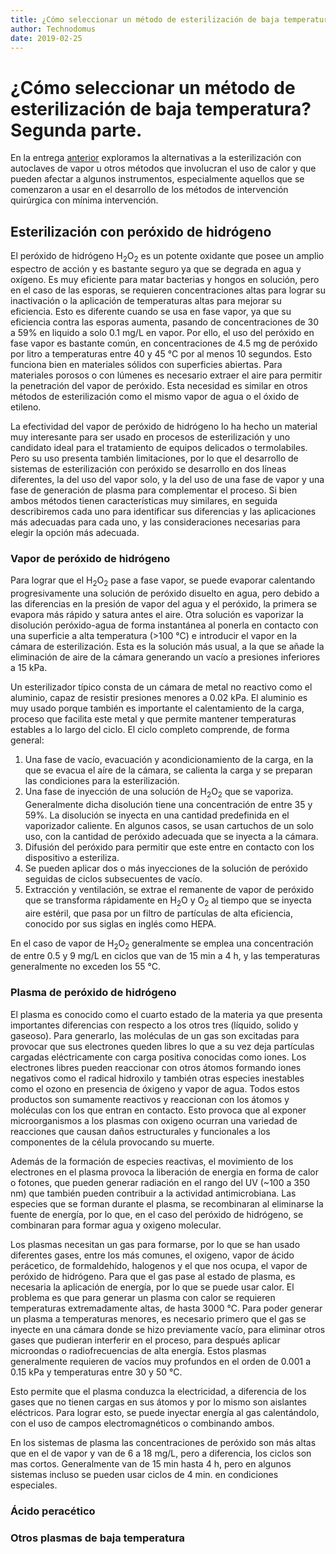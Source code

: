 ```yaml
---
title: ¿Cómo seleccionar un método de esterilización de baja temperatura? Segunda parte
author: Technodomus
date: 2019-02-25
--- 
```

# ¿Cómo seleccionar un método de esterilización de baja temperatura? Segunda parte.

En la entrega [anterior](./esterilizacion_baja_temperatura_parte1.html) exploramos la alternativas a la esterilización con autoclaves de vapor u otros métodos que involucran el uso de calor y que pueden afectar a algunos instrumentos, especialmente aquellos que se comenzaron a usar en el desarrollo de los métodos de intervención quirúrgica con mínima intervención. 

## Esterilización con peróxido de hidrógeno

El peróxido de hidrógeno H<sub>2</sub>O<sub>2</sub> es un potente oxidante que posee un amplio espectro de acción y es bastante seguro ya que se degrada en agua y oxígeno. Es muy eficiente para matar bacterias y hongos en solución, pero en el caso de las esporas, se requieren concentraciones altas para lograr su inactivación o la aplicación de temperaturas altas para mejorar su eficiencia. Esto es diferente cuando se usa en fase vapor, ya que su eficiencia contra las esporas aumenta, pasando de concentraciones de 30 a 59% en liquido a solo 0.1 mg/L en vapor. Por ello, el uso del peróxido en fase vapor es bastante común, en concentraciones de 4.5 mg de peróxido por litro a temperaturas entre 40 y 45 °C por al menos 10 segundos. Esto funciona bien en materiales sólidos con superficies abiertas. Para materiales porosos o con lúmenes es necesario extraer el aire para permitir la penetración del vapor de peróxido. Esta necesidad es similar en otros métodos de esterilización como el mismo vapor de agua o el óxido de etileno.

La efectividad del vapor de peróxido de hidrógeno lo ha hecho un material muy interesante para ser usado en procesos de esterilización y uno candidato ideal para el tratamiento de equipos delicados o termolabiles. Pero su uso presenta también limitaciones, por lo que el desarrollo de sistemas de esterilización con peróxido se desarrollo en dos líneas diferentes, la del uso del vapor solo, y la del uso de una fase de vapor y una fase de generación de plasma para complementar el proceso. Si bien ambos métodos tienen características muy similares, en seguida describiremos cada uno para identificar sus diferencias y las aplicaciones más adecuadas para cada uno, y las consideraciones necesarias para elegir la opción más adecuada.

### Vapor de peróxido de hidrógeno

Para lograr que el H<sub>2</sub>O<sub>2</sub> pase a fase vapor, se puede evaporar calentando progresivamente una solución de peróxido disuelto en agua, pero debido a las diferencias en la presión de vapor del agua y el peróxido, la primera se evapora más rápido y satura antes el aire. Otra solución es vaporizar la disolución peróxido-agua de forma instantánea al ponerla en contacto con una superficie a alta temperatura (>100 °C) e introducir el vapor en la cámara de esterilización. Esta es la solución más usual, a la que se añade la eliminación de aire de la cámara generando un vacío a presiones inferiores a 15 kPa. 

Un esterilizador típico consta de un cámara de metal no reactivo como el aluminio, capaz de resistir presiones menores a 0.02 kPa. El aluminio es muy usado porque también es importante el calentamiento de la carga, proceso que facilita este metal y que permite mantener temperaturas estables a lo largo del ciclo. El ciclo completo comprende, de forma general:
1. Una fase de vacío, evacuación y acondicionamiento de la carga, en la que se evacua el aíre de la cámara, se calienta la carga y se preparan las condiciones para la esterilización.
2. Una fase de inyección de una solución de H<sub>2</sub>O<sub>2</sub> que se vaporiza. Generalmente dicha disolución tiene una concentración de entre 35 y 59%. La disolución se inyecta en una cantidad predefinida en el vaporizador caliente. En algunos casos, se usan cartuchos de un solo uso, con la cantidad de peróxido adecuada que se inyecta a la cámara.
3. Difusión del peróxido para permitir que este entre en contacto con los dispositivo a esteriliza.
4. Se pueden aplicar dos o más inyecciones de la solución de peróxido seguidas de ciclos subsecuentes de vacío.
5. Extracción y ventilación, se extrae el remanente de vapor de peróxido que se transforma rápidamente en H<sub>2</sub>O y O<sub>2</sub> al tiempo que se inyecta aire estéril, que pasa por un filtro de partículas de alta eficiencia, conocido por sus siglas en inglés como HEPA. 


En el caso de vapor de H<sub>2</sub>O<sub>2</sub> generalmente se emplea una concentración de entre 0.5 y 9 mg/L en ciclos que van de 15 min a 4 h, y las temperaturas generalmente no exceden los 55 °C.

### Plasma de peróxido de hidrógeno

El plasma es conocido como el cuarto estado de la materia ya que presenta importantes diferencias con respecto a los otros tres (líquido, solido y gaseoso). Para generarlo, las moléculas de un gas son excitadas para provocar que sus electrones queden libres lo que a su vez deja partículas cargadas eléctricamente con carga positiva conocidas como iones. Los electrones libres pueden reaccionar con otros átomos formando iones negativos como el radical hidroxilo y también otras especies inestables como el ozono en presencia de óxigeno y vapor de agua. Todos estos productos son sumamente reactivos y reaccionan con los átomos y moléculas con los que entran en contacto. Esto provoca que al exponer microorganismos a los plasmas con oxigeno ocurran una variedad de reacciones que causan daños estructurales y funcionales a los componentes de la célula provocando su muerte. 

Además de la formación de especies reactivas, el movimiento de los electrones en el plasma provoca la liberación de energia en forma de calor o fotones, que pueden generar radiación en el rango del UV (~100 a 350 nm) que también pueden contribuir a la actividad antimicrobiana. Las especies que se forman durante el plasma, se recombinaran al eliminarse la fuente de energía, por lo que, en el caso del peróxido de hidrógeno, se combinaran para formar agua y oxigeno molecular. 

Los plasmas necesitan un gas para formarse, por lo que se han usado diferentes gases, entre los más comunes, el oxigeno, vapor de ácido perácetico, de formaldehído, halogenos y el que nos ocupa, el vapor de peróxido de hidrógeno. Para que el gas pase al estado de plasma, es necesaria la aplicación de energía, por lo que se puede usar calor. El problema es que para generar un plasma con calor se requieren temperaturas extremadamente altas, de hasta 3000 °C. Para poder generar un plasma a temperaturas menores, es necesario primero que el gas se inyecte en una cámara donde se hizo previamente vacío, para eliminar otros gases que pudieran interferir en el proceso, para después aplicar microondas o radiofrecuencias de alta energía. Estos plasmas generalmente requieren de vacíos muy profundos en el orden de 0.001 a 0.15 kPa y temperaturas entre 30 y 50 °C.

 Esto permite que el plasma conduzca la electricidad, a diferencia de los gases que no tienen cargas en sus átomos y por lo mismo son aislantes eléctricos. Para lograr esto, se puede inyectar energía al gas calentándolo, con el uso de campos electromagnéticos o combinando ambos.

En los sistemas de plasma las concentraciones de peróxido son más altas que en el de vapor y van de 6 a 18 mg/L, pero a diferencia, los ciclos son mas cortos. Generalmente van de 15 min hasta 4 h, pero en algunos sistemas incluso se pueden usar ciclos de 4 min. en condiciones especiales.

### Ácido peracético

### Otros plasmas de baja temperatura